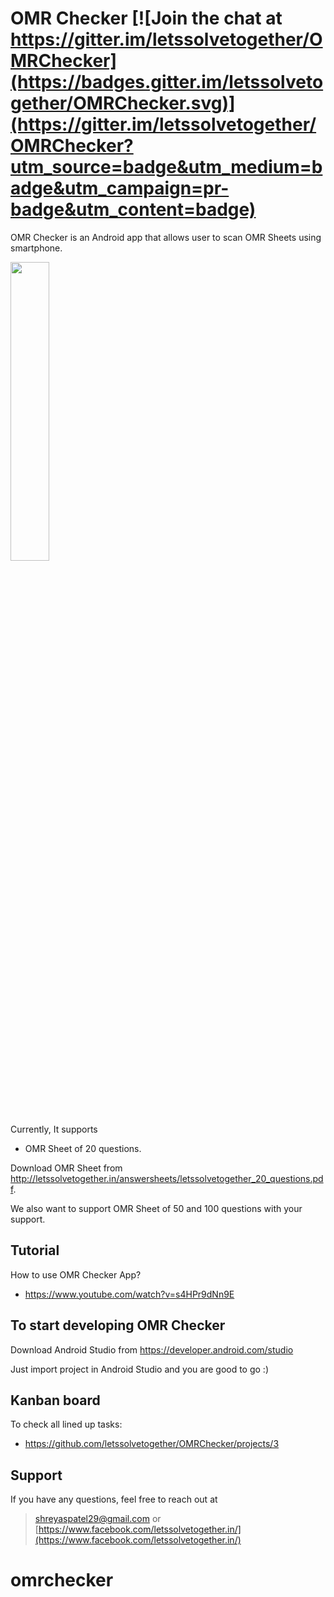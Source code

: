 # OMR Checker [![Join the chat at https://gitter.im/letssolvetogether/OMRChecker](https://badges.gitter.im/letssolvetogether/OMRChecker.svg)](https://gitter.im/letssolvetogether/OMRChecker?utm_source=badge&utm_medium=badge&utm_campaign=pr-badge&utm_content=badge)

OMR Checker is an Android app that allows user to scan OMR Sheets using smartphone.

[<img height="35%" width="35%" src="https://play.google.com/intl/en_us/badges/images/generic/en_badge_web_generic.png"/>](https://play.google.com/store/apps/details?id=com.letssolvetogether.omr.main)

Currently, It supports
 - OMR Sheet of 20 questions.

Download OMR Sheet from http://letssolvetogether.in/answersheets/letssolvetogether_20_questions.pdf.

We also want to support OMR Sheet of 50 and 100 questions with your support.

## Tutorial
How to use OMR Checker App?
- https://www.youtube.com/watch?v=s4HPr9dNn9E

## To start developing OMR Checker

Download Android Studio from https://developer.android.com/studio

Just import project in Android Studio and you are good to go :)

## Kanban board
To check all lined up tasks:
- https://github.com/letssolvetogether/OMRChecker/projects/3

## Support

If you have any questions, feel free to reach out at

> shreyaspatel29@gmail.com 
> or 
> [https://www.facebook.com/letssolvetogether.in/](https://www.facebook.com/letssolvetogether.in/)
# omrchecker
